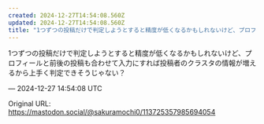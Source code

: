 ```yaml
---
created: 2024-12-27T14:54:08.560Z
updated: 2024-12-27T14:54:08.560Z
title: "1つずつの投稿だけで判定しようとすると精度が低くなるかもしれないけど、プロフィー[...]"
---
```


<p>1つずつの投稿だけで判定しようとすると精度が低くなるかもしれないけど、プロフィールと前後の投稿も合わせて入力にすれば投稿者のクラスタの情報が増えるから上手く判定できそうじゃない？</p>

&mdash; 2024-12-27 14:54:08 UTC

Original URL: https://mastodon.social/@sakuramochi0/113725357985694054
